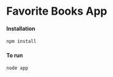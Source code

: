 # Favorite Books App

#### Installation

```bash
npm install
```

#### To run

```bash
node app
```
